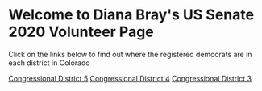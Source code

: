# Welcome to Diana Bray's US Senate 2020 Volunteer Page

Click on the links below to find out where the registered democrats are in each district in Colorado

[Congressional District 5](./CD_5/leaflet/index.html)
[Congressional District 4](./CD_4/CD_4_leaflet/index.html)
[Congressional District 3](./CD_3/leaflet/index.html)
